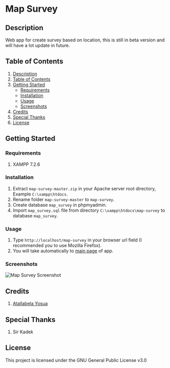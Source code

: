 # Map Survey

## Description

Web app for create survey based on location, this is still in beta version and will have a lot update in future.

## Table of Contents

1. [Description](#description)
2. [Table of Contents](#table-of-contents)
3. [Getting Started](#getting-started)
   - [Requirements](#requirements)
   - [Installation](#installation)
   - [Usage](#usage)
   - [Screenshots](#screenshots)
4. [Credits](#credits)
5. [Special Thanks](#special-thanks)
6. [License](#license)

## Getting Started

### Requirements

1. XAMPP 7.2.6

### Installation

1. Extract ```map-survey-master.zip``` in your Apache server root directory, Example ```C:\xampp\htdocs```.
2. Rename folder ```map-survey-master``` to ```map-survey```.
3. Create database ```map_survey``` in phpmyadmin.
4. Import ```map_survey.sql``` file from directory ```C:\xampp\htdocs\map-survey``` to database ```map_survey```.

### Usage

1. Type ```http://localhost/map-survey``` in your browser url field (I recommended you to use Mozilla Firefox).
2. You will take automatically to [main page](http://localhost/map-survey) of app.

### Screenshots

![Map Survey Screenshot](https://i1.wp.com/justanaivedreamer.files.wordpress.com/2018/07/screenshot_2018-07-26-map-survey-app.png?ssl=1&w=450)

## Credits

1. [Atallabela Yosua](https://github.com/A-Naive-Dreamer)

## Special Thanks

1. Sir Kadek

## License

This project is licensed under the GNU General Public License v3.0
